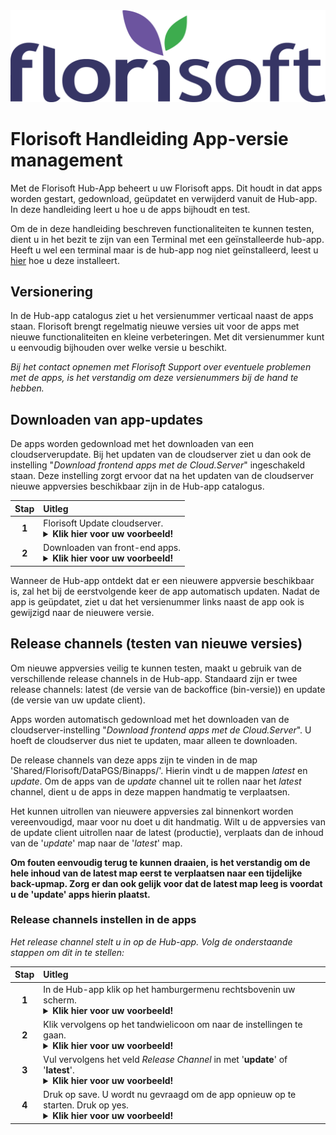 <img src="../../fslogo.png">

# Florisoft Handleiding App-versie management

Met de Florisoft Hub-App beheert u uw Florisoft apps. Dit houdt in dat apps worden gestart, gedownload, geüpdatet en verwijderd vanuit de Hub-app. In deze handleiding leert u hoe u de apps bijhoudt en test.

Om de in deze handleiding beschreven functionaliteiten te kunnen testen, dient u in het bezit te zijn van een Terminal met een geïnstalleerde hub-app. Heeft u wel een terminal maar is de hub-app nog niet geïnstalleerd, leest u [hier](https://github.com/florisoft/User.Manuals/blob/main/CLOUD%20APPLICATIONS/Hub%20App/Hub-App%20Installatie%20NL.md#installeren-van-de-android-app) hoe u deze installeert.

## Versionering

In de Hub-app catalogus ziet u het versienummer verticaal naast de apps staan. Florisoft brengt regelmatig nieuwe versies uit voor de apps met nieuwe functionaliteiten en kleine verbeteringen. Met dit versienummer kunt u eenvoudig bijhouden over welke versie u beschikt.

*Bij het contact opnemen met Florisoft Support over eventuele problemen met de apps, is het verstandig om deze versienummers bij de hand te hebben.*

## Downloaden van app-updates

De apps worden gedownload met het downloaden van een cloudserverupdate. Bij het updaten van de cloudserver ziet u dan ook de instelling "*Download frontend apps met de Cloud.Server*" ingeschakeld staan. Deze instelling zorgt ervoor dat na het updaten van de cloudserver nieuwe appversies beschikbaar zijn in de Hub-app catalogus.

|Stap|Uitleg|
|:-:|:--|
|**1**|Florisoft Update cloudserver.<details><summary><b>Klik hier voor uw voorbeeld!</b></summary><img src="Media/App Management/2.png"></details>|
|**2**|Downloaden van front-end apps.<details><summary><b>Klik hier voor uw voorbeeld!</b></summary><img src="Media/App Management/1.png"></details>|

Wanneer de Hub-app ontdekt dat er een nieuwere appversie beschikbaar is, zal het bij de eerstvolgende keer de app automatisch updaten. Nadat de app is geüpdatet, ziet u dat het versienummer links naast de app ook is gewijzigd naar de nieuwere versie.

## Release channels (testen van nieuwe versies)

Om nieuwe appversies veilig te kunnen testen, maakt u gebruik van de verschillende release channels in de Hub-app. Standaard zijn er twee release channels: latest (de versie van de backoffice (bin-versie)) en update (de versie van uw update client).

Apps worden automatisch gedownload met het downloaden van de cloudserver-instelling "*Download frontend apps met de Cloud.Server*". U hoeft de cloudserver dus niet te updaten, maar alleen te downloaden.
<!-- Ik weet nu niet meer zeker of dit geheel automatisch gebeurde. Dit wil ik eigenlijk even nagaan.-->
De release channels van deze apps zijn te vinden in de map 'Shared/Florisoft/DataPGS/Binapps/'. Hierin vindt u de mappen *latest* en *update*. Om de apps van de *update* channel uit te rollen naar het *latest* channel, dient u de apps in deze mappen handmatig te verplaatsen.

Het kunnen uitrollen van nieuwere appversies zal binnenkort worden vereenvoudigd, maar voor nu doet u dit handmatig. Wilt u de appversies van de update client uitrollen naar de latest (productie), verplaats dan de inhoud van de '*update*' map naar de '*latest*' map.

**Om fouten eenvoudig terug te kunnen draaien, is het verstandig om de hele inhoud van de latest map eerst te verplaatsen naar een tijdelijke back-upmap. Zorg er dan ook gelijk voor dat de latest map leeg is voordat u de 'update' apps hierin plaatst.**

### Release channels instellen in de apps

*Het release channel stelt u in op de Hub-app. Volg de onderstaande stappen om dit in te stellen:*

|Stap|Uitleg|
|:-:|:--|
|**1**|In de Hub-app klik op het hamburgermenu rechtsbovenin uw scherm.<details><summary><b>Klik hier voor uw voorbeeld!</b></summary><img src="Media/App Management/3.png" height=350px></details>|
|**2**|Klik vervolgens op het tandwielicoon om naar de instellingen te gaan.<details><summary><b>Klik hier voor uw voorbeeld!</b></summary><img src="Media/App Management/4.png" height=350px></details>|
|**3**|Vul vervolgens het veld *Release Channel* in met '**update**' of '**latest**'.<details><summary><b>Klik hier voor uw voorbeeld!</b></summary><img src="Media/App Management/5.png" height=350px></details>|
|**4**|Druk op save. U wordt nu gevraagd om de app opnieuw op te starten. Druk op yes.<details><summary><b>Klik hier voor uw voorbeeld!</b></summary><img src="Media/App Management/6.png" height=350px></details>|
